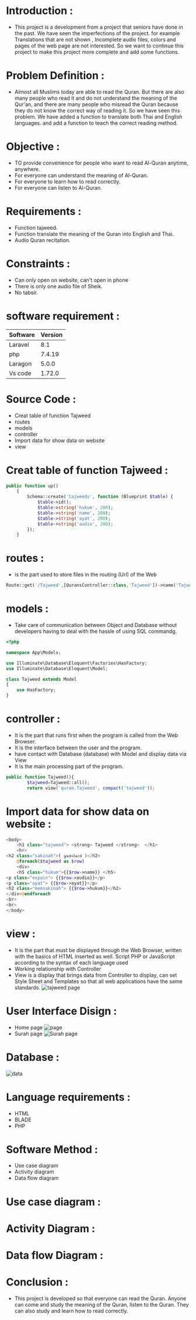 
# Introduction :
- This project is a development from a project that seniors have done in the past. We have seen the imperfections of the project. for example Translations that are not shown , Incomplete audio files, colors and pages of the web page are not interested.
So we want to continue this project to make this project more complete and add some functions.

# Problem Definition :
- Almost all Muslims today are able to read the Quran. But there are also many people who read it and do not understand the meaning of the Qur'an, and there are many people who misread the Quran because they do not know the correct way of reading it. So we have seen this problem. We have added a function to translate both Thai and English languages. and add a function to teach the correct reading method.

# Objective :
- TO provide convenience for people who want to read Al-Quran anytime, anywhere.
- For everyone can understand the meaning of Al-Quran.
- For everyone to learn how to read correctly.
- For  everyone can listen to Al-Quran.

# Requirements :
- Function tajweed.
- Function translate the meaning of the Quran into English and Thai.
- Audio Quran recitation.


# Constraints :
- Can only open on website, can't open in phone
- There is only one audio file of Sheik.
- No tabsir.

# software requirement :
 
| Software  | Version   |
|---------  |---------  |
| Laravel   |  8.1      |
| php       | 7.4.19    |
| Laragon   | 5.0.0     |
| Vs code   |1.72.0     |

# Source Code :
- Creat table of function Tajweed
- routes
- models
- controller
- Import data for show data on website 
- view

# Creat table of function Tajweed :
```php
public function up()
    {
        Schema::create('tajweeds', function (Blueprint $table) {
            $table->id();
            $table->string('hukum', 200);
            $table->string('name', 200);
            $table->string('ayat', 200);
            $table->string('audio', 200);
        });
    }
 ```   
# routes :
- is the part used to store files in the routing (Url) of the Web

```php
Route::get('/Tajweed',[QuransController::class,'Tajweed'])->name('Tajweed');
```
# models : 
- Take care of communication between Object and Database without developers having to deal with the hassle of using SQL commandg.
```php
<?php

namespace App\Models;

use Illuminate\Database\Eloquent\Factories\HasFactory;
use Illuminate\Database\Eloquent\Model;

class Tajweed extends Model
{
    use HasFactory;
}
```
# controller :
- It is the part that runs first when the program is called from the Web Browser.
- It is the interface between the user and the program.
- have contact with Database (database) with Model and display data via View
- It is the main processing part of the program.
```php
public function Tajweed(){
        $tajweed=Tajweed::all();
        return view('quran.Tajweed', compact('tajweed'));
```
# Import data for show data on website :
```php
<body>
    <h1 class="tajweed"> <strong> Tajweed </strong>  </h1>
    <hr>
<h2 class="sakinah">( นูนซากีนะห์ )</h2>
    @foreach($tajweed as $row)
    <div>
    <h5 class="hukum">{{$row->name}} </h5>
<p class="expain"> {{$row->audio}}</p>
<p class="ayat"> {{$row->ayat}}</p>
<h2 class="memsakinah"> {{$row->hukum}}</h2>
</div>@endforeach
<br>
<br>
</body>
```
# view :
- It is the part that must be displayed through the Web Browser, written with the basics of HTML inserted as well. Script PHP or JavaScript according to the syntax of each language used
- Working relationship with Controller
- View is a display that brings data from Controller to display, can set Style Sheet and Templates so that all web applications have the same standards.
![tajweed page](https://user-images.githubusercontent.com/93647715/196645414-256325d7-b058-4aae-a4a0-e6fd33f41b54.jpg)


# User Interface Disign :
- Home page
![page](https://user-images.githubusercontent.com/93647715/196515802-f9a76462-e0a4-4a29-8ebc-cf19a008420b.jpg)
- Surah page
 ![Surah page](https://user-images.githubusercontent.com/93647715/196515925-b84d523c-3682-4010-8f00-07b2c1ae9e02.jpg)
 
 
 
# Database :
![data](https://user-images.githubusercontent.com/93647715/196516299-926192fc-a13a-42de-98fe-c28d497b4d9c.jpg)

# Language requirements :
- HTML
- BLADE
- PHP


# Software Method :
- Use case diagram
- Activity diagram
- Data flow diagram


# Use case diagram :


# Activity Diagram :


# Data flow Diagram :



# Conclusion :
- This project is developed so that everyone can read the Quran. Anyone can come and study the meaning of the Quran, listen to the Quran. They can also study and learn how to read correctly.


